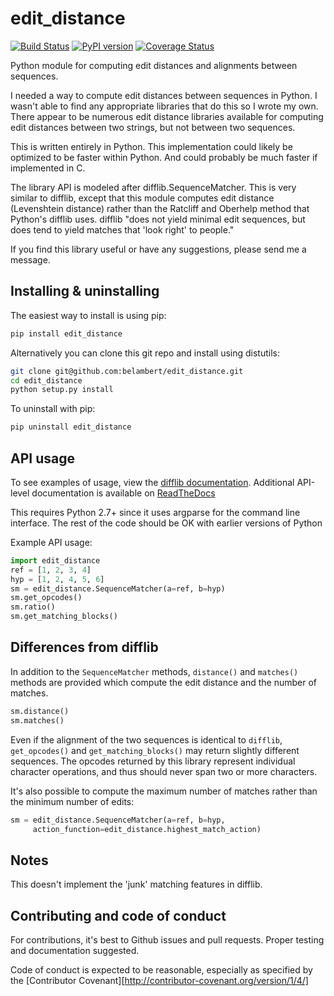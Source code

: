 edit_distance
============
[![Build Status](https://travis-ci.org/belambert/edit-distance.svg?branch=master)](https://travis-ci.org/belambert/edit-distance)
[![PyPI version](https://badge.fury.io/py/Edit_Distance.svg)](https://badge.fury.io/py/Edit_Distance)
[![Coverage Status](https://coveralls.io/repos/github/belambert/edit-distance/badge.svg?branch=master)](https://coveralls.io/github/belambert/edit-distance?branch=master)

Python module for computing edit distances and alignments between sequences.

I needed a way to compute edit distances between sequences in Python.  I wasn't
able to find any appropriate libraries that do this so I wrote my own.  There
appear to be numerous edit distance libraries available for computing edit
distances between two strings, but not between two sequences.

This is written entirely in Python.  This implementation could likely be
optimized to be faster within Python.  And could probably be much faster if
implemented in C.

The library API is modeled after difflib.SequenceMatcher.  This is very similar
to difflib, except that this module computes edit distance (Levenshtein 
distance) rather than the Ratcliff and Oberhelp method that Python's difflib
uses. difflib "does not yield minimal edit sequences, but does tend to yield
matches that 'look right' to people."

If you find this library useful or have any suggestions, please send me a
message.

Installing & uninstalling
-------------------------
The easiest way to install is using pip:
```bash
pip install edit_distance
```

Alternatively you can clone this git repo and install using distutils:
```bash
git clone git@github.com:belambert/edit_distance.git
cd edit_distance
python setup.py install
```

To uninstall with pip:
```bash
pip uninstall edit_distance
```

API usage
---------
To see examples of usage, view the [difflib documentation](http://docs.python.org/2/library/difflib.html).
Additional API-level documentation is available on [ReadTheDocs](http://edit-distance.readthedocs.io/en/latest/)

This requires Python 2.7+ since it uses argparse for the command line 
interface.  The rest of the code should be OK with earlier versions of Python

Example API usage:
```python
import edit_distance
ref = [1, 2, 3, 4]
hyp = [1, 2, 4, 5, 6]
sm = edit_distance.SequenceMatcher(a=ref, b=hyp)
sm.get_opcodes()
sm.ratio()
sm.get_matching_blocks()
```

Differences from difflib
------------------------
In addition to the `SequenceMatcher` methods, `distance()` and `matches()` methods 
are provided which compute the edit distance and the number of matches.
```python
sm.distance()
sm.matches()
```

Even if the alignment of the two sequences is identical to `difflib`, 
`get_opcodes()` and `get_matching_blocks()` may return slightly different 
sequences.  The opcodes returned by this library represent individual character 
operations, and thus should never span two or more characters.

It's also possible to compute the maximum number of matches rather than the 
minimum number of edits:
```python
sm = edit_distance.SequenceMatcher(a=ref, b=hyp, 
     action_function=edit_distance.highest_match_action)
```

Notes
-----
This doesn't implement the 'junk' matching features in difflib.

Contributing and code of conduct
--------------------------------
For contributions, it's best to Github issues and pull requests. Proper
testing and documentation suggested.

Code of conduct is expected to be reasonable, especially as specified by
the [Contributor Covenant][http://contributor-covenant.org/version/1/4/]
